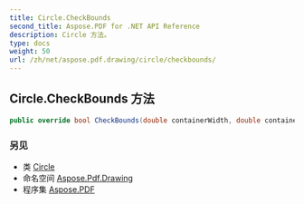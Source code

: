 ```yaml
---
title: Circle.CheckBounds
second_title: Aspose.PDF for .NET API Reference
description: Circle 方法。
type: docs
weight: 50
url: /zh/net/aspose.pdf.drawing/circle/checkbounds/
---
```

## Circle.CheckBounds 方法

```csharp
public override bool CheckBounds(double containerWidth, double containerHeight)
```

### 另见

* 类 [Circle](../)
* 命名空间 [Aspose.Pdf.Drawing](../../../aspose.pdf.drawing/)
* 程序集 [Aspose.PDF](../../../)